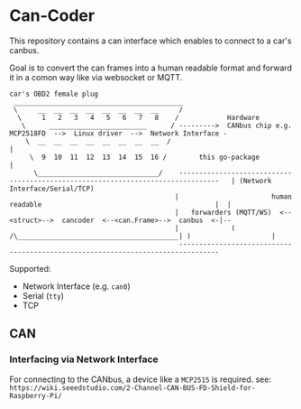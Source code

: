 # Can-Coder
This repository contains a can interface which enables to connect to a car's canbus.

Goal is to convert the can frames into a human readable format and forward it in a
comon way like via websocket or MQTT.

```
car's OBD2 female plug
 __________________________________________
 \     __  __  __  __  __  __  __  __     /
  \     1   2   3   4   5   6   7   8    /            Hardware
   \      ________________________      / --------->  CANbus chip e.g. MCP2518FD  -->  Linux driver  -->  Network Interface -
    \  __  __  __  __  __  __  __  __  /                                                                                     |
     \  9  10  11  12  13  14  15  16 /        this go-package                                                               |
      \______________________________/    --------------------------------------------------------------------------------   | (Network Interface/Serial/TCP)
                                         |                       human readable                                           |  |
                                         |   forwarders (MQTT/WS)  <--<struct>-->  cancoder  <--<can.Frame>-->  canbus  <-|--
                                         |             ( /\________________________________________| )                    |
                                          --------------------------------------------------------------------------------
```

Supported:
 * Network Interface (e.g. `can0`)
 * Serial (`tty`)
 * TCP

## CAN

### Interfacing via Network Interface

For connecting to the CANbus, a device like a `MCP2515` is required.
see: `https://wiki.seeedstudio.com/2-Channel-CAN-BUS-FD-Shield-for-Raspberry-Pi/`